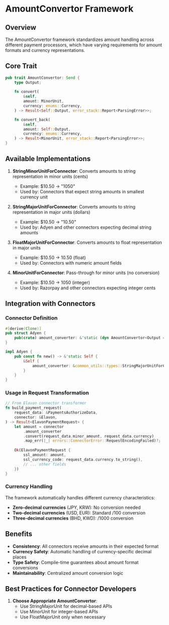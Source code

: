 # AmountConvertor Framework

## Overview

The AmountConvertor framework standardizes amount handling across different payment processors, which have varying requirements for amount formats and currency representations.

## Core Trait

```rust
pub trait AmountConvertor: Send {
    type Output;
    
    fn convert(
        &self,
        amount: MinorUnit,
        currency: enums::Currency,
    ) -> Result<Self::Output, error_stack::Report<ParsingError>>;

    fn convert_back(
        &self,
        amount: Self::Output,
        currency: enums::Currency,
    ) -> Result<MinorUnit, error_stack::Report<ParsingError>>;
}
```

## Available Implementations

1. **StringMinorUnitForConnector**: Converts amounts to string representation in minor units (cents)
   - Example: $10.50 → "1050"
   - Used by: Connectors that expect string amounts in smallest currency unit

2. **StringMajorUnitForConnector**: Converts amounts to string representation in major units (dollars)
   - Example: $10.50 → "10.50"
   - Used by: Adyen and other connectors expecting decimal string amounts

3. **FloatMajorUnitForConnector**: Converts amounts to float representation in major units
   - Example: $10.50 → 10.50 (float)
   - Used by: Connectors with numeric amount fields

4. **MinorUnitForConnector**: Pass-through for minor units (no conversion)
   - Example: $10.50 → 1050 (integer)
   - Used by: Razorpay and other connectors expecting integer cents

## Integration with Connectors

### Connector Definition
```rust
#[derive(Clone)]
pub struct Adyen {
    pub(crate) amount_converter: &'static (dyn AmountConvertor<Output = String> + Sync),
}

impl Adyen {
    pub const fn new() -> &'static Self {
        &Self {
            amount_converter: &common_utils::types::StringMajorUnitForConnector,
        }
    }
}
```

### Usage in Request Transformation
```rust
// From Elavon connector transformer
fn build_payment_request(
    request_data: &PaymentsAuthorizeData,
    connector: &Elavon,
) -> Result<ElavonPaymentRequest> {
    let amount = connector
        .amount_converter
        .convert(request_data.minor_amount, request_data.currency)
        .map_err(|_| errors::ConnectorError::RequestEncodingFailed)?;
    
    Ok(ElavonPaymentRequest {
        ssl_amount: amount,
        ssl_currency_code: request_data.currency.to_string(),
        // ... other fields
    })
}
```

### Currency Handling
The framework automatically handles different currency characteristics:
- **Zero-decimal currencies** (JPY, KRW): No conversion needed
- **Two-decimal currencies** (USD, EUR): Standard /100 conversion
- **Three-decimal currencies** (BHD, KWD): /1000 conversion

## Benefits
- **Consistency**: All connectors receive amounts in their expected format
- **Currency Safety**: Automatic handling of currency-specific decimal places
- **Type Safety**: Compile-time guarantees about amount format conversions
- **Maintainability**: Centralized amount conversion logic

## Best Practices for Connector Developers

1. **Choose Appropriate AmountConvertor**: 
   - Use StringMajorUnit for decimal-based APIs
   - Use MinorUnit for integer-based APIs
   - Use FloatMajorUnit only when necessary